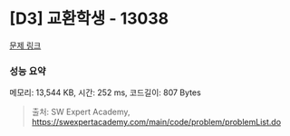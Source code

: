 # [D3] 교환학생 - 13038 

[문제 링크](https://swexpertacademy.com/main/code/problem/problemDetail.do?contestProbId=AXxNn6GaPW4DFASZ) 

### 성능 요약

메모리: 13,544 KB, 시간: 252 ms, 코드길이: 807 Bytes



> 출처: SW Expert Academy, https://swexpertacademy.com/main/code/problem/problemList.do